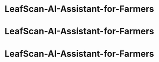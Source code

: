 # LeafScan-AI-Assistant-for-Farmers
# LeafScan-AI-Assistant-for-Farmers
# LeafScan-AI-Assistant-for-Farmers
